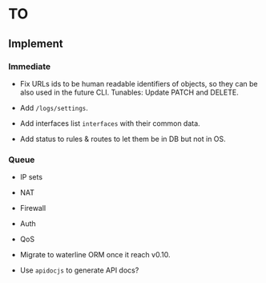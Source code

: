# TO

## Implement

### Immediate

- Fix URLs ids to be human readable identifiers of objects, so they can be also used in the future CLI.
	Tunables: Update PATCH and DELETE.

- Add `/logs/settings`.

- Add interfaces list `interfaces` with their common data.

- Add status to rules & routes to let them be in DB but not in OS.

###  Queue

- IP sets

- NAT

- Firewall

- Auth

- QoS

- Migrate to waterline ORM once it reach v0.10.

- Use `apidocjs` to generate API docs?